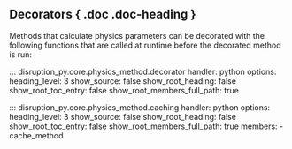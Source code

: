 
## Decorators { .doc .doc-heading }
Methods that calculate physics parameters can be decorated with the following functions that are called at runtime before the decorated method is run:

::: disruption_py.core.physics_method.decorator
    handler: python
	options:
	  heading_level: 3
	  show_source: false
	  show_root_heading: false
	  show_root_toc_entry: false
	  show_root_members_full_path: true
	  
::: disruption_py.core.physics_method.caching
	handler: python
	options:
	  heading_level: 3
	  show_source: false
	  show_root_heading: false
	  show_root_toc_entry: false
	  show_root_members_full_path: true
	  members:
		- cache_method